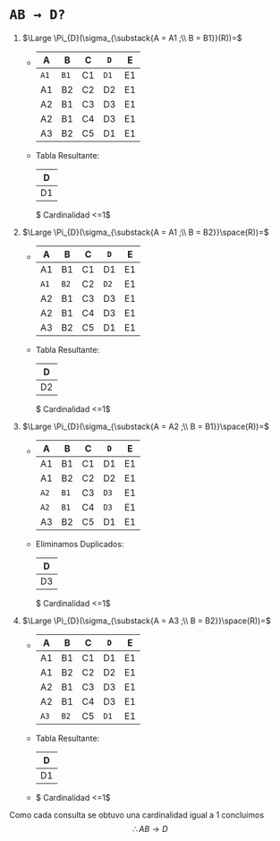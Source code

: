 # `AB → D?`  

1. $\Large \Pi_{D}(\sigma_{\substack{A = A1 ;\\ B = B1}}(R))=$

   - | A  | B  | C  | `D`  | E  |  
     |----|----|----|----|----|  
     | `A1` | `B1` | C1 | `D1` | E1 |  
     | A1 | B2 | C2 | D2 | E1 |  
     | A2 | B1 | C3 | D3 | E1 |  
     | A2 | B1 | C4 | D3 | E1 |  
     | A3 | B2 | C5 | D1 | E1 |  

   - Tabla Resultante:

      | D  |
      |:--:|
      | D1 |

      $   Cardinalidad <=1$

1. $\Large \Pi_{D}(\sigma_{\substack{A = A1 ;\\ B = B2}}\space(R))=$

   - | A  | B  | C  | `D`  | E  |  
     |----|----|----|----|----|  
     | A1 | B1 | C1 | D1 | E1 |  
     | `A1` | `B2` | C2 | `D2` | E1 |  
     | A2 | B1 | C3 | D3 | E1 |  
     | A2 | B1 | C4 | D3 | E1 |  
     | A3 | B2 | C5 | D1 | E1 |  

   - Tabla Resultante:

     | D  |
     |:--:|
     | D2 |

      $   Cardinalidad <=1$

1. $\Large \Pi_{D}(\sigma_{\substack{A = A2 ;\\ B = B1}}\space(R))=$

   - | A  | B  | C  | `D`  | E  |  
     |----|----|----|----|----|  
     | A1 | B1 | C1 | D1 | E1 |  
     | A1 | B2 | C2 | D2 | E1 |  
     | `A2` | `B1` | C3 | `D3` | E1 |  
     | `A2` | `B1` | C4 | `D3` | E1 |  
     | A3 | B2 | C5 | D1 | E1 |  

   - Eliminamos Duplicados:

      | D  |
      |:--:|
      | D3 |

      $   Cardinalidad <=1$

1. $\Large \Pi_{D}(\sigma_{\substack{A = A3 ;\\ B = B2}}\space(R))=$

   - | A  | B  | C  | `D`  | E  |  
     |----|----|----|----|----|  
     | A1 | B1 | C1 | D1 | E1 |  
     | A1 | B2 | C2 | D2 | E1 |  
     | A2 | B1 | C3 | D3 | E1 |  
     | A2 | B1 | C4 | D3 | E1 |  
     | `A3` | `B2` | C5 | `D1` | E1 |  

   - Tabla Resultante:

      | D  |
      |:--:|
      | D1 |

   - $   Cardinalidad <=1$

Como cada consulta se obtuvo una cardinalidad igual a 1 concluimos
$$ \therefore AB \rightarrow D $$
